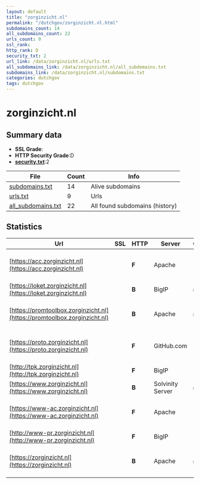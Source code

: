 ```yaml
---
layout: default
title: "zorginzicht.nl"
permalink: "/dutchgov/zorginzicht.nl.html"
subdomains_count: 14
all_subdomains_count: 22
urls_count: 9
ssl_rank: 
http_rank: D
security_txt: 2
url_link: /data/zorginzicht.nl/urls.txt
all_subdomains_link: /data/zorginzicht.nl/all_subdomains.txt
subdomains_link: /data/zorginzicht.nl/subdomains.txt
categories: dutchgov
tags: dutchgov
---
```



# zorginzicht.nl
## Summary data


 - **SSL Grade**:
 - **HTTP Security Grade**:D
 - **[security.txt](https://www.digitaleoverheid.nl/nieuws/standaard-security-txt-nu-verplicht-voor-overheid/)**:2


| File       | Count | Info |
|------------|-------|------|
|[subdomains.txt](/DutchGovScope/data/zorginzicht.nl/subdomains.txt)|14|Alive subdomains|
|[urls.txt](/DutchGovScope/data/zorginzicht.nl/urls.txt)|9|Urls|
|[all_subdomains.txt](/DutchGovScope/data/zorginzicht.nl/all_subdomains.txt)|22|All found subdomains (history)|


## Statistics


| Url | SSL | HTTP | Server | Cookie | HSTS | CORS | CTO | CSP | XFO | XXP | RP |FP| Tech |Title |
|--------|-------|-------|------|------|------|------|------|------|------|------|------|------|------|------|
|[https://acc.zorginzicht.nl](https://acc.zorginzicht.nl)| | **F**|Apache| | | | | | | | :white_check_mark: | |Apache HTTP Server Basic|401 Unauthorized|
|[https://loket.zorginzicht.nl](https://loket.zorginzicht.nl)| | **B**|BigIP|:white_check_mark: |:white_check_mark: | | |:warning: | | :white_check_mark: | :white_check_mark: | |F5 BigIP||
|[https://promtoolbox.zorginzicht.nl](https://promtoolbox.zorginzicht.nl)| | **B**|Apache|:white_check_mark: |:white_check_mark: | | |:warning: | | :white_check_mark: | :white_check_mark: | |Apache HTTP Server HSTS|302 Found|
|[https://proto.zorginzicht.nl](https://proto.zorginzicht.nl)| | **F**|GitHub.com| | | :warning:| | | | | :white_check_mark: | |Fastly GitHub Pages Varnish|Zorginzicht|
|[http://tpk.zorginzicht.nl](http://tpk.zorginzicht.nl)| | **F**|BigIP| | | | | | | | :white_check_mark: | |F5 BigIP||
|[https://www.zorginzicht.nl](https://www.zorginzicht.nl)| | **B**|Solvinity Server|:white_check_mark: |:white_check_mark: | | |:warning: | | :white_check_mark: | :white_check_mark: | |HSTS|Zorginzicht|
|[https://www-ac.zorginzicht.nl](https://www-ac.zorginzicht.nl)| | **F**|Apache| | | | | | | | :white_check_mark: | |Apache HTTP Server Basic|401 Unauthorized|
|[http://www-pr.zorginzicht.nl](http://www-pr.zorginzicht.nl)| | **F**|BigIP| | | | | | | | :white_check_mark: | |F5 BigIP||
|[https://zorginzicht.nl](https://zorginzicht.nl)| | **B**|Apache|:white_check_mark: |:white_check_mark: | | |:warning: | | :white_check_mark: | :white_check_mark: | |Apache HTTP Server HSTS|301 Moved Perman...|

